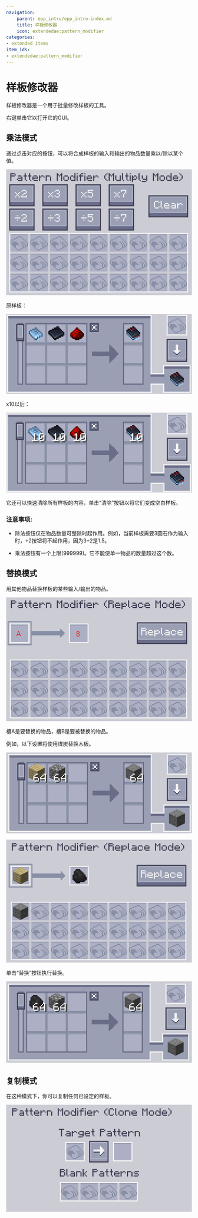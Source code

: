 ```yaml
---
navigation:
    parent: epp_intro/epp_intro-index.md
    title: 样板修改器
    icon: extendedae:pattern_modifier
categories:
- extended items
item_ids:
- extendedae:pattern_modifier
---
```


# 样板修改器

样板修改器是一个用于批量修改样板的工具。

<ItemImage id="extendedae:pattern_modifier" scale="4"></ItemImage>

右键单击它以打开它的GUI。

## 乘法模式

通过点击对应的按钮，可以将合成样板的输入和输出的物品数量乘以/除以某个值。

![PM](../pic/pm.png)

原样板：

![PM1](../pic/pm1.png)

x10以后：

![PM2](../pic/pm2.png)

它还可以快速清除所有样板的内容，单击“清除”按钮以将它们变成空白样板。

### 注意事项:

- 除法按钮仅在物品数量可整除时起作用。例如，当前样板需要3圆石作为输入时，÷2按钮将不起作用，因为3÷2是1.5。

- 乘法按钮有一个上限(999999)。它不能使单一物品的数量超过这个数。

## 替换模式

用其他物品替换样板的某些输入/输出的物品。

![PM3](../pic/pm4.png)

槽A是要替换的物品，槽B是要被替换的物品。

例如，以下设置将使用煤炭替换木板。

![PM4](../pic/pm6.png)

![PM5](../pic/pm5.png)

单击“替换”按钮执行替换。

![PM6](../pic/pm7.png)

## 复制模式

在这种模式下，你可以复制任何已设定的样板。

![PM7](../pic/pm3.png)

